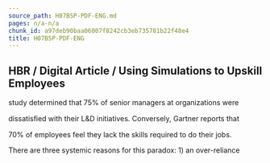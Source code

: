 ```yaml
---
source_path: H07BSP-PDF-ENG.md
pages: n/a-n/a
chunk_id: a97deb90baa06007f8242cb3eb735781b22f48e4
title: H07BSP-PDF-ENG
---
```

## HBR / Digital Article / Using Simulations to Upskill Employees

study determined that 75% of senior managers at organizations were

dissatisﬁed with their L&D initiatives. Conversely, Gartner reports that

70% of employees feel they lack the skills required to do their jobs.

There are three systemic reasons for this paradox: 1) an over-reliance
